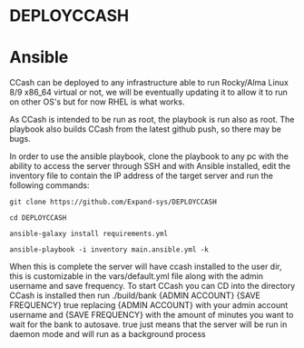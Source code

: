 # DEPLOYCCASH
# Ansible

CCash can be deployed to any infrastructure able to run Rocky/Alma Linux 8/9 x86_64 virtual or not, we will be eventually updating it to allow it to run on other OS's but for now RHEL is what works.

As CCash is intended to be run as root, the playbook is run also as root. The playbook also builds CCash from the latest github push, so there may be bugs.

In order to use the ansible playbook, clone the playbook to any pc with the ability to access the server through SSH and with Ansible installed, edit the inventory file to contain the IP address of the target server and run the following commands:

```git clone https://github.com/Expand-sys/DEPLOYCCASH```

```cd DEPLOYCCASH```

```ansible-galaxy install requirements.yml```

```ansible-playbook -i inventory main.ansible.yml -k```

When this is complete the server will have ccash installed to the user dir, this is customizable in the vars/default.yml file along with the admin username and save frequency.
To start CCash you can CD into the directory CCash is installed then run ./build/bank {ADMIN ACCOUNT} {SAVE FREQUENCY} true
replacing {ADMIN ACCOUNT} with your admin account username and {SAVE FREQUENCY} with the amount of minutes you want to wait for the bank to autosave.
true just means that the server will be run in daemon mode and will run as a background process

